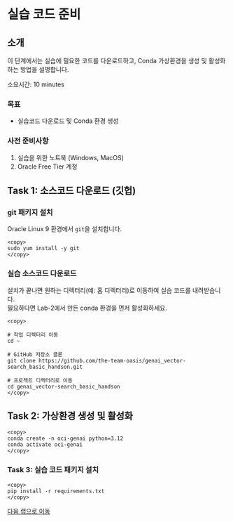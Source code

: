 # 실습 코드 준비

## 소개

이 단계에서는 실습에 필요한 코드를 다운로드하고, Conda 가상환경을 생성 및 활성화하는 방법을 설명합니다.

소요시간: 10 minutes

### 목표

- 실습코드 다운로드 및 Conda 환경 생성

### 사전 준비사항

1. 실습을 위한 노트북 (Windows, MacOS)
1. Oracle Free Tier 계정

## Task 1: 소스코드 다운로드 (깃헙)

### git 패키지 설치

Oracle Linux 9 환경에서 `git`을 설치합니다.

```shell
<copy>
sudo yum install -y git
</copy>
```

### 실습 소스코드 다운로드

설치가 끝나면 원하는 디렉터리(예: 홈 디렉터리)로 이동하여 실습 코드를 내려받습니다.  
필요하다면 Lab-2에서 만든 conda 환경을 먼저 활성화하세요.

```shell
<copy>

# 작업 디렉터리 이동
cd ~

# GitHub 저장소 클론
git clone https://github.com/the-team-oasis/genai_vector-search_basic_handson.git

# 프로젝트 디렉터리로 이동
cd genai_vector-search_basic_handson
</copy>
```

## Task 2: 가상환경 생성 및 활성화

```shell
<copy>
conda create -n oci-genai python=3.12
conda activate oci-genai
</copy>
```

### Task 3: 실습 코드 패키지 설치

```shell
<copy>
pip install -r requirements.txt
</copy>
```

[다음 랩으로 이동](#next)
